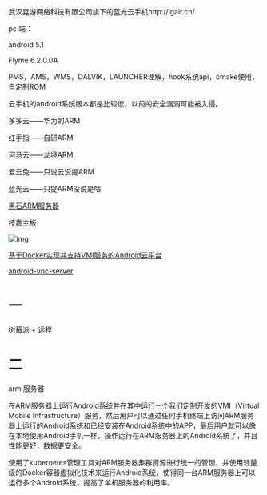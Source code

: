 武汉晃游网络科技有限公司旗下的蓝光云手机http://lgair.cn/



pc 端：

android 5.1



Flyme 6.2.0.0A





PMS，AMS，WMS，DALVIK，LAUNCHER理解，hook系统api，cmake使用，自定制ROM



云手机的android系统版本都是比较低，以前的安全漏洞可能被入侵。



多多云——华为的ARM

红手指——自研ARM

河马云——龙境ARM

爱云兔——只说云没提ARM

蓝光云——只提ARM没说是啥



[黑石ARM服务器](https://cloud.tencent.com/product/arm)

[技嘉主板](https://www.gigabyte.com/ARM-Server/R281-T94-rev-100#ov)

![img](https://www.gigabyte.com/MicroSite/504/images/CPU.jpg)

[基于Docker实现并支持VMI服务的Android云平台](http://arc.zju.edu.cn/2018/0619/c20670a817816/page.htm)

[android-vnc-server](https://code.google.com/archive/p/android-vnc-server/)



# 一

树莓派 + 远程

# 二

arm 服务器

在ARM服务器上运行Android系统并在其中运行一个我们定制开发的VMI（Virtual Mobile Infrastructure）服务，然后用户可以通过任何手机终端上访问ARM服务器上运行的Android系统和已经安装在Android系统中的APP，最后用户就可以像在本地使用Android手机一样，操作运行在ARM服务器上的Android系统了，并且性能更好，数据更安全。

使用了kubernetes管理工具对ARM服务器集群资源进行统一的管理，并使用轻量级的Docker容器虚拟化技术来运行Android系统，使得同一台ARM服务器上可以运行多个Android系统，提高了单机服务器的利用率。





































